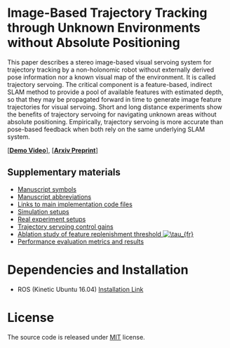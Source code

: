 # Image-Based Trajectory Tracking through Unknown Environments without Absolute Positioning
This paper describes a stereo image-based visual servoing system for trajectory tracking by a non-holonomic robot without externally derived pose information nor a known visual map of the environment. It is called trajectory servoing. The critical component is a feature-based, indirect SLAM method to provide a pool of available features with estimated depth, so that they may be propagated forward in time to generate image feature trajectories for visual servoing. Short and long distance experiments show the benefits of trajectory servoing for navigating unknown areas without absolute positioning. Empirically, trajectory servoing is more accurate than pose-based feedback when both rely on the same underlying SLAM system.

[[**Demo Video**]](https://youtu.be/hOzgUqUTOxY), [[**Arxiv Preprint**]]()

<!-- <img src="https://github.com/ivaROS/PotentialGap/blob/main/assets/coverImg.png" width = 55% height = 55%/> -->

## Supplementary materials

- [Manuscript symbols](https://github.com/ivaROS/TrajectoryServoing/blob/master/SuppMat/symbols.md)
- [Manuscript abbreviations](https://github.com/ivaROS/TrajectoryServoing/blob/master/SuppMat/abbreviations.md)
- [Links to main implementation code files](https://github.com/ivaROS/TrajectoryServoing/blob/master/SuppMat/links_to_algorithm_sections.md)
- [Simulation setups]()
- [Real experiment setups]()
- [Trajectory servoing control gains]()
- [Ablation study of feature replenishment threshold ![\tau_{fr}](https://latex.codecogs.com/svg.latex?\tau_{fr})]()
- [Performance evaluation metrics and results]()

# Dependencies and Installation

- ROS (Kinetic Ubuntu 16.04) [Installation Link](http://wiki.ros.org/kinetic/Installation/Ubuntu)

<!-- See NavBench [https://github.com/ivalab/NavBench](https://github.com/ivalab/NavBench) for rosinstall instructions and launching experiments.  -->

<!-- # BibTex Citation
```
@ARTICLE{9513583,
      author={Xu, Ruoyang and Feng, Shiyu and Vela, Patricio},
      journal={IEEE Robotics and Automation Letters},
      title={Potential Gap: A Gap-Informed Reactive Policy for Safe Hierarchical Navigation},
      year={2021},
      volume={},
      number={},
      pages={1-1},
      doi={10.1109/LRA.2021.3104623}
}
```

```
R. Xu, S. Feng and P. Vela, "Potential Gap: A Gap-Informed Reactive Policy for Safe Hierarchical Navigation," in IEEE Robotics and Automation Letters, doi: 10.1109/LRA.2021.3104623.
``` -->

# License
The source code is released under [MIT](https://opensource.org/licenses/MIT) license. 
